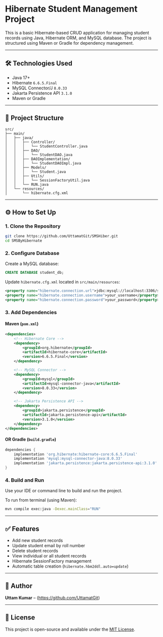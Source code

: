 
# Hibernate Student Management Project

This is a basic Hibernate-based CRUD application for managing student records using Java, Hibernate ORM, and MySQL database. The project is structured using Maven or Gradle for dependency management.

---

## 🛠️ Technologies Used

- Java 17+
- Hibernate `6.6.5.Final`
- MySQL Connector/J `8.0.33`
- Jakarta Persistence API `3.1.0`
- Maven or Gradle

---

## 📁 Project Structure

```
src/
├── main/
│   ├── java/
│   │   ├── Controller/
│   │   │   └── StudentController.java
│   │   ├── DAO/
│   │   │   └── StudentDAO.java
│   │   ├── DAOImplementation/
│   │   │   └── StudentDAOImpl.java
│   │   ├── Models/
│   │   │   └── Student.java
│   │   ├── Utils/
│   │   │   └── SessionFactoryUtil.java
│   │   └── RUN.java
│   └── resources/
│       └── hibernate.cfg.xml
```

---

## ⚙️ How to Set Up

### 1. Clone the Repository

```bash
git clone https://github.com/UttamatGit/SMSHiber.git
cd SMSByHibernate
```

### 2. Configure Database

Create a MySQL database:

```sql
CREATE DATABASE student_db;
```

Update `hibernate.cfg.xml` located in `src/main/resources`:

```xml
<property name="hibernate.connection.url">jdbc:mysql://localhost:3306/student_db</property>
<property name="hibernate.connection.username">your_username</property>
<property name="hibernate.connection.password">your_password</property>
```

### 3. Add Dependencies

#### Maven (`pom.xml`)

```xml
<dependencies>
    <!-- Hibernate Core -->
    <dependency>
        <groupId>org.hibernate</groupId>
        <artifactId>hibernate-core</artifactId>
        <version>6.6.5.Final</version>
    </dependency>

    <!-- MySQL Connector -->
    <dependency>
        <groupId>mysql</groupId>
        <artifactId>mysql-connector-java</artifactId>
        <version>8.0.33</version>
    </dependency>

    <!-- Jakarta Persistence API -->
    <dependency>
        <groupId>jakarta.persistence</groupId>
        <artifactId>jakarta.persistence-api</artifactId>
        <version>3.1.0</version>
    </dependency>
</dependencies>
```

#### OR Gradle (`build.gradle`)

```groovy
dependencies {
    implementation 'org.hibernate:hibernate-core:6.6.5.Final'
    implementation 'mysql:mysql-connector-java:8.0.33'
    implementation 'jakarta.persistence:jakarta.persistence-api:3.1.0'
}
```

### 4. Build and Run

Use your IDE or command line to build and run the project.

To run from terminal (using Maven):

```bash
mvn compile exec:java -Dexec.mainClass="RUN"
```

---

## ✅ Features

- Add new student records
- Update student email by roll number
- Delete student records
- View individual or all student records
- Hibernate SessionFactory management
- Automatic table creation (`hibernate.hbm2ddl.auto=update`)

---

## 👤 Author

**Uttam Kumar** – (https://github.com/UttamatGit)

---

## 📌 License

This project is open-source and available under the [MIT License](LICENSE).
